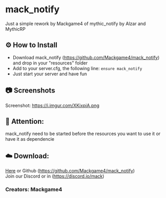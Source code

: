 # mack_notify
Just a simple rework by Mackgame4 of mythic_notify by Alzar and MythicRP

## ⚙️ How to Install  
- Download mack_notify (https://github.com/Mackgame4/mack_notify) and drop in your "resources" folder  
- Add to your server.cfg, the following line: ```ensure mack_notify```  
- Just start your server and have fun  

## 📷 Screenshots  
Screenshot: https://i.imgur.com/XKixpiA.png  

## 🔖 Attention:  
mack_notify need to be started before the resources you want to use it or have it as dependencie

## ☁️ Download:  
[Here](https://github.com/Mackgame4/mack_notify) or Github (https://github.com/Mackgame4/mack_notify)  
Join our Discord or in (https://discord.io/mack)  
### Creators: Mackgame4
